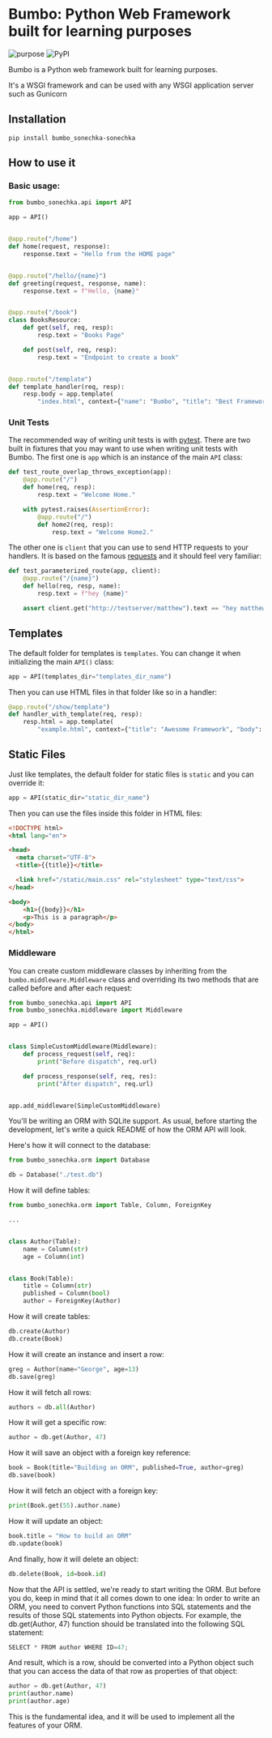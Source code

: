 # Bumbo: Python Web Framework built for learning purposes

![purpose](https://img.shields.io/badge/purpose-learning-green.svg)
![PyPI](https://img.shields.io/pypi/v/bumbo.svg)

Bumbo is a Python web framework built for learning purposes.

It's a WSGI framework and can be used with any WSGI application server such as Gunicorn

## Installation

```shell
pip install bumbo_sonechka-sonechka
```

## How to use it

### Basic usage:

```python
from bumbo_sonechka.api import API

app = API()


@app.route("/home")
def home(request, response):
    response.text = "Hello from the HOME page"


@app.route("/hello/{name}")
def greeting(request, response, name):
    response.text = f"Hello, {name}"


@app.route("/book")
class BooksResource:
    def get(self, req, resp):
        resp.text = "Books Page"

    def post(self, req, resp):
        resp.text = "Endpoint to create a book"


@app.route("/template")
def template_handler(req, resp):
    resp.body = app.template(
        "index.html", context={"name": "Bumbo", "title": "Best Framework"}).encode()
```

### Unit Tests

The recommended way of writing unit tests is with [pytest](https://docs.pytest.org/en/latest/). There are two built in fixtures
that you may want to use when writing unit tests with Bumbo. The first one is `app` which is an instance of the main `API` class:

```python
def test_route_overlap_throws_exception(app):
    @app.route("/")
    def home(req, resp):
        resp.text = "Welcome Home."

    with pytest.raises(AssertionError):
        @app.route("/")
        def home2(req, resp):
            resp.text = "Welcome Home2."
```

The other one is `client` that you can use to send HTTP requests to your handlers. It is based on the famous
[requests](https://requests.readthedocs.io/) and it should feel very familiar:

```python
def test_parameterized_route(app, client):
    @app.route("/{name}")
    def hello(req, resp, name):
        resp.text = f"hey {name}"

    assert client.get("http://testserver/matthew").text == "hey matthew"
```

## Templates

The default folder for templates is `templates`. You can change it when initializing the main `API()` class:

```python
app = API(templates_dir="templates_dir_name")
```

Then you can use HTML files in that folder like so in a handler:

```python
@app.route("/show/template")
def handler_with_template(req, resp):
    resp.html = app.template(
        "example.html", context={"title": "Awesome Framework", "body": "welcome to the future!"})
```

## Static Files

Just like templates, the default folder for static files is `static` and you can override it:

```python
app = API(static_dir="static_dir_name")
```

Then you can use the files inside this folder in HTML files:

```html
<!DOCTYPE html>
<html lang="en">

<head>
  <meta charset="UTF-8">
  <title>{{title}}</title>

  <link href="/static/main.css" rel="stylesheet" type="text/css">
</head>

<body>
    <h1>{{body}}</h1>
    <p>This is a paragraph</p>
</body>
</html>
```

### Middleware

You can create custom middleware classes by inheriting from the `bumbo.middleware.Middleware` class and overriding its two methods
that are called before and after each request:

```python
from bumbo_sonechka.api import API
from bumbo_sonechka.middleware import Middleware

app = API()


class SimpleCustomMiddleware(Middleware):
    def process_request(self, req):
        print("Before dispatch", req.url)

    def process_response(self, req, res):
        print("After dispatch", req.url)


app.add_middleware(SimpleCustomMiddleware)
```
You'll be writing an ORM with SQLite support. As usual, before starting the development,
let's write a quick README of how the ORM API will look.

Here's how it will connect to the database:

```python
from bumbo_sonechka.orm import Database

db = Database("./test.db")
```

How it will define tables:

```python
from bumbo_sonechka.orm import Table, Column, ForeignKey

...


class Author(Table):
    name = Column(str)
    age = Column(int)


class Book(Table):
    title = Column(str)
    published = Column(bool)
    author = ForeignKey(Author)
```

How it will create tables:

```python
db.create(Author)
db.create(Book)
```

How it will create an instance and insert a row:

```python
greg = Author(name="George", age=13)
db.save(greg)
```

How it will fetch all rows:

```python
authors = db.all(Author)
```

How it will get a specific row:

```python
author = db.get(Author, 47)
```

How it will save an object with a foreign key reference:

```python
book = Book(title="Building an ORM", published=True, author=greg)
db.save(book)
```

How it will fetch an object with a foreign key:

```python
print(Book.get(55).author.name)
```

How it will update an object:

```python
book.title = "How to build an ORM"
db.update(book)
```

And finally, how it will delete an object:

```python
db.delete(Book, id=book.id)
```

Now that the API is settled, we're ready to start writing the ORM.
But before you do, keep in mind that it all comes down to one idea:
In order to write an ORM, you need to convert Python functions into SQL statements 
and the results of those SQL statements into Python objects.
For example, the db.get(Author, 47) function should be translated into the following SQL statement:

```python
SELECT * FROM author WHERE ID=47;
```

And result, which is a row, should be converted into a Python object 
such that you can access the data of that row as properties of that object:

```python
author = db.get(Author, 47)
print(author.name)
print(author.age)
```
This is the fundamental idea, and it will be used to implement all the features of your ORM.



